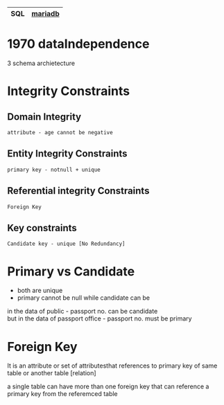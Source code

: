 
| SQL | [mariadb](./mariadb.md) | 
| ------------- | -------------- | 


# 1970 dataIndependence
3 schema archietecture

# Integrity Constraints

## Domain Integrity
    attribute - age cannot be negative

## Entity Integrity Constraints
    primary key - notnull + unique

## Referential integrity Constraints
    Foreign Key

## Key constraints
    Candidate key - unique [No Redundancy]


# Primary vs Candidate

- both are unique
- primary cannot be null while candidate can be 

in the data of public - passport no. can be candidate <br>
but in the data of passport office - passport no. must be primary 

# Foreign Key
It is an attribute or set of attributesthat references to primary key of same table or another table [relation] 

a single table can have more than one foreign key that can reference a primary key from the referemced table
